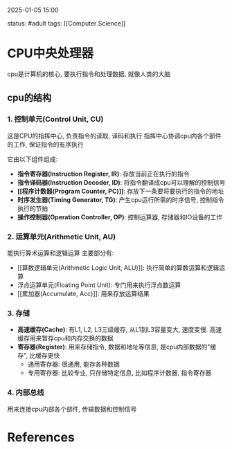 2025-01-05    15:00

status: #adult 
tags: [[Computer Science]]


# CPU中央处理器

cpu是计算机的核心, 要执行指令和处理数据, 就像人类的大脑



## cpu的结构

### 1. 控制单元(Control Unit, CU)
这是CPU的指挥中心, 负责指令的读取, 译码和执行
指挥中心协调cpu内各个部件的工作, 保证指令的有序执行

它由以下组件组成: 
- **指令寄存器(Instruction Register, IR)**: 存放当前正在执行的指令
- **指令译码器(Instruction Decoder, ID)**: 将指令翻译成cpu可以理解的控制信号
- **[[程序计数器(Program Counter, PC)]]**: 存放下一条要将要执行的指令的地址
- **时序发生器(Timing Generator, TG)**: 产生cpu运行所需的时序信号, 控制指令执行的节拍
- **操作控制器(Operation Controller, OP)**: 控制运算器, 存储器和IO设备的工作

### 2. 运算单元(Arithmetic Unit, AU)
能执行算术运算和逻辑运算
主要部分有: 
- [[算数逻辑单元(Arithmetic Logic Unit, ALU)]]: 执行简单的算数运算和逻辑运算
- 浮点运算单元(Floating Point Unit): 专门用来执行浮点数运算
- [[累加器(Accumulate, Acc)]]: 用来存放运算结果

### 3. 存储
- **高速缓存(Cache)**: 有L1, L2, L3三级缓存, 从L1到L3容量变大, 速度变慢. 高速缓存用来暂存cpu和内存交换的数据
- **寄存器(Register)**: 用来存储指令, 数据和地址等信息, 是cpu内部数据的"缓存", 比缓存更快
	- 通用寄存器: 很通用, 能存各种数据
	- 专用寄存器: 比较专业, 只存储特定信息, 比如程序计数器, 指令寄存器


### 4. 内部总线
用来连接cpu内部各个部件, 传输数据和控制信号


# References
